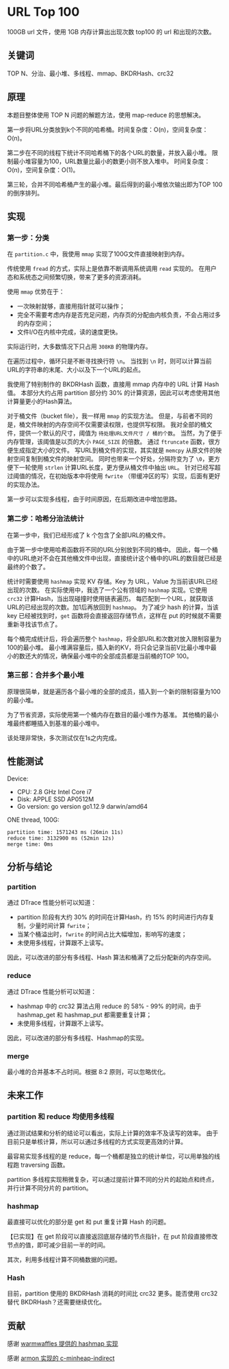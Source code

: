 # URL Top 100

100GB url 文件，使用 1GB 内存计算出出现次数 top100 的 url 和出现的次数。  

## 关键词

TOP N、分治、最小堆、多线程、mmap、BKDRHash、crc32

## 原理

本题目整体使用 TOP N 问题的解题方法，使用 map-reduce 的思想解决。

第一步将URL分类放到k个不同的哈希桶。时间复杂度：O(n)，空间复杂度：O(n)。

第二步在不同的线程下统计不同哈希桶下的各个URL的数量，并放入最小堆。
限制最小堆容量为100，URL数量比最小的数更小则不放入堆中。
时间复杂度：O(n)，空间复杂度：O(1)。

第三轮，合并不同哈希桶产生的最小堆。最后得到的最小堆依次输出即为TOP 100 的倒序排列。

## 实现

### 第一步：分类

在 `partition.c` 中，我使用 `mmap` 实现了100G文件直接映射到内存。

传统使用 `fread` 的方式，实际上是依靠不断调用系统调用 `read` 实现的。
在用户态和系统态之间频繁切换，带来了更多的资源消耗。

使用 `mmap` 优势在于：
- 一次映射就够，直接用指针就可以操作；
- 完全不需要考虑内存是否充足问题，内存页的分配由内核负责，不会占用过多的内存空间；
- 文件I/O在内核中完成，读的速度更快。

实际运行时，大多数情况下只占用 `308KB` 的物理内存。

在遍历过程中，循环只是不断寻找换行符 `\n`。
当找到 `\n` 时，则可以计算当前URL的字符串的末尾、大小以及下一个URL的起点。

我使用了特别制作的 BKDRHash 函数，直接用 mmap 内存中的 URL 计算 Hash 值。
本部分大约占用 partition 部分约 30% 的计算资源，因此可以考虑使用其他计算量更小的Hash算法。

对于桶文件（bucket file），我一样用 `mmap` 的实现方法。
但是，与前者不同的是，桶文件映射的内存空间不仅需要读权限，也提供写权限。
我对全部的桶文件，提供一个默认的尺寸，阈值为 `待处理URL文件尺寸 / 桶的个数`。
当然，为了便于内存管理，该阈值是以页的大小 `PAGE_SIZE` 的倍数。
通过 `ftruncate` 函数，很方便生成指定大小的文件。
写URL到桶文件的实现，其实就是 `memcpy` 从原文件的映射空间复制到桶文件的映射空间。
同时也带来一个好处，分隔符变为了 `\0`，更方便下一轮使用 `strlen` 计算URL长度，更方便从桶文件中抽出 `URL`。
针对已经写超过阈值的情况，在初始版本中将使用 `fwrite` （带缓冲区的写）实现，后面有更好的实现办法。

第一步可以实现多线程，由于时间原因，在后期改进中增加思路。

### 第二步：哈希分治法统计

在第一步中，我们已经形成了 k 个包含了全部URL的桶文件。

由于第一步中使用哈希函数将不同的URL分别放到不同的桶中。
因此，每一个桶中的URL绝对不会在其他桶文件中出现，直接统计这个桶中的URL的数目就已经是最终的个数了。

统计时需要使用 `hashmap` 实现 KV 存储。Key 为 URL，Value 为当前该URL已经出现的次数。
在实际使用中，我选了一个公有领域的 `hashmap` 实现。它使用 `crc32` 计算Hash，当出现碰撞时使用链表遍历。
每匹配到一个URL，就获取该URL的已经出现的次数。加1后再放回到 `hashmap`。
为了减少 hash 的计算，当该 key 已经被找到时，`get` 函数将会直接返回存储节点，这样在 put 的时候就不需要重新寻找该节点了。

每个桶完成统计后，将会遍历整个 `hashmap`，将全部URL和次数对放入限制容量为100的最小堆。
最小堆满容量后，插入新的KV，将只会记录当前V比最小堆中最小的数还大的情况，确保最小堆中的全部成员都是当前桶的TOP 100。

### 第三部：合并多个最小堆

原理很简单，就是遍历各个最小堆的全部的成员，插入到一个新的限制容量为100的最小堆。

为了节省资源，实际使用第一个桶内存在数目的最小堆作为基准。
其他桶的最小堆最终都睡插入到基准的最小堆中。

该处理非常快，多次测试仅在1s之内完成。

## 性能测试

Device:
- CPU: 2.8 GHz Intel Core i7
- Disk: APPLE SSD AP0512M
- Go version: go version go1.12.9 darwin/amd64

ONE thread, 100G:

```
partition time: 1571243 ms (26min 11s)
reduce time: 3132900 ms (52min 12s)
merge time: 0ms
```

## 分析与结论

### partition

通过 DTrace 性能分析可以知道：

- partition 阶段有大约 30% 的时间在计算Hash，约 15% 的时间进行内存复制，少量时间计算 `fwrite`；
- 当某个桶溢出时，`fwrite` 的时间占比大幅增加，影响写的速度；
- 未使用多线程，计算跟不上读写。

因此，可以改进的部分有多线程、Hash 算法和桶满了之后分配新的内存空间。

### reduce

通过 DTrace 性能分析可以知道：

- hashmap 中的 crc32 算法占用 reduce 的 58% - 99% 的时间，由于 hashmap_get 和 hashmap_put 都需要重复计算；
- 未使用多线程，计算跟不上读写。

因此，可以改进的部分有多线程、Hashmap的实现。

### merge

最小堆的合并基本不占时间。根据 8:2 原则，可以忽略优化。

## 未来工作

### partition 和 reduce 均使用多线程

通过测试结果和分析的结论可以看出，实际上计算的效率不及读写的效率。
由于目前只是单核计算，所以可以通过多线程的方式实现更高效的计算。

最容易实现多线程的是 reduce，每一个桶都是独立的统计单位，可以用单独的线程跑 traversing 函数。

partition 多线程实现稍微复杂，可以通过提前计算不同的分片的起始点和终点，并行计算不同分片的 partition。

### hashmap

最直接可以优化的部分是 get 和 put 重复计算 Hash 的问题。

【已实现】在 get 阶段可以直接返回底层存储的节点指针，在 put 阶段直接修改节点的值，即可减少目前一半的时间。

其次，利用多线程计算不同桶数据的问题。

### Hash

目前，partition 使用的 BKDRHash 消耗的时间比 crc32 更多。能否使用 crc32 替代 BKDRHash？还需要继续优化。

## 贡献

感谢 [warmwaffles 提供的 hashmap 实现](https://gist.github.com/warmwaffles/6fb6786be7c86ed51fce)

感谢 [armon 实现的 c-minheap-indirect](https://github.com/armon/c-minheap-indirect)
